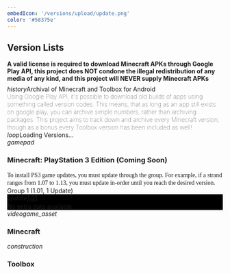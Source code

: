 ```yaml
---
embedIcon: '/versions/upload/update.png'
color: '#58375e'
---
```

## Version Lists
<div class="filedownload-container"><h4 style="margin-top:0;margin-bottom:8px">A valid license is required to download Minecraft APKs through Google Play API, this project does NOT condone the illegal redistribution of any media of any kind, and this project will NEVER supply Minecraft APKs</h4><div class="nbt-filedownload"><i class="material-icons">history</i><a>Archival of Minecraft and Toolbox for Android</a><a style="display: block; font-size: 14px; font-weight: 100; line-height: 18px;">Using Google Play API, it's possible to download old builds of apps using something called version codes. This means, that as long as an app still exists on google play, you can archive simple numbers, rather than archiving packages. This project aims to track down and archive every Minecraft version, though as a bonus every Toolbox version has been included as well!</a></div></div><div class="filedownload-container" id="loading-versions"><div class="nbt-filedownload"><i class="material-icons">loop</i><a>Loading Versions...</a></div></div><div class="changelog-container closeable"><div><i class="material-icons">gamepad</i><h3>Minecraft: PlayStation 3 Edition (Coming Soon)</h3><i class="material-icons"></i><a style="display:block;font-size:14px;font-weight:100;line-height:18px;font-family:Poppins">To install PS3 game updates, you must update through the group. For example, if a strand ranges from 1.07 to 1.13, you must update in-order until you reach the desired version.</a></div><div style="display: inherit;"><div class="filedownload-container" style="padding:0"><a>Group 1 (1.01, 1 Update)</a><div class="filedownload-container" style="background: rgb(0, 0, 0);"><div class="nbt-filedownload"><i class="material-icons">update</i><a href="http://b0.ww.np.dl.playstation.net/tppkg/np/NPUB31419/NPUB31419_T1/1852d8e04702ddf3/UP4433-NPUB31419_00-MINECRAFTPS30295-A0101-V0100-PE.pkg">1.01</a><a style="display: block; line-height: 16px; margin-top: 4px;">No extra data available</a></div></div></div></div></div><div class="changelog-container closeable"><div><i class="material-icons">videogame_asset</i><h3 id="mcversioncount">Minecraft</h3><i class="material-icons"></i></div><div style="display: inherit;" id="mcversion"></div></div><div class="changelog-container closeable"><div><i class="material-icons">construction</i><h3 id="tbversioncount">Toolbox</h3><i class="material-icons"></i></div><div style="display: inherit;" id="tbversion"></div></div><script src="/assets/js/versions.js"></script>
